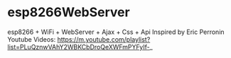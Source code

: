 # esp8266WebServer
esp8266 + WiFi + WebServer + Ajax + Css + Api
Inspired by Eric Perronin Youtube Videos:
https://m.youtube.com/playlist?list=PLuQznwVAhY2WBKCbDroQeXWFmPYFyIf-_

